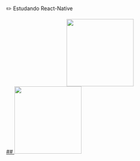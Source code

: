 ✏️ Estudando React-Native
<div align="center">
  <a href="https://github.com/Jorgeluisreis">
  <img height="180em" src="https://github-readme-stats.vercel.app/api?username=Jorgeluisreis&show_icons=true&theme=dark&include_all_commits=true&count_private=true"/>
</div>
 ## <img height="180em" src="https://github-readme-stats.vercel.app/api/top-langs/?username=Jorgeluisreis&layout=compact&langs_count=7&theme=dracula"/>
